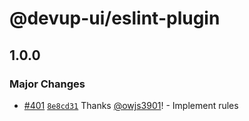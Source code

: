 # @devup-ui/eslint-plugin

## 1.0.0

### Major Changes

- [#401](https://github.com/dev-five-git/devup-ui/pull/401) [`8e8cd31`](https://github.com/dev-five-git/devup-ui/commit/8e8cd3198ef837efb26958a292a8333584ab3f22) Thanks [@owjs3901](https://github.com/owjs3901)! - Implement rules
